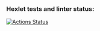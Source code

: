 ### Hexlet tests and linter status:
[![Actions Status](https://github.com/SofikoP/python-project-lvl2/workflows/hexlet-check/badge.svg)](https://github.com/SofikoP/python-project-lvl2/actions)